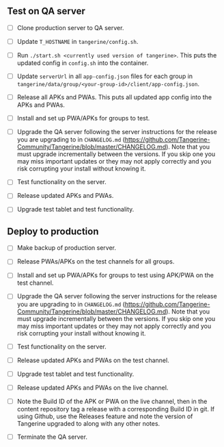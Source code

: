 

## Test on QA server
* [ ] Clone production server to QA server.
* [ ] Update `T_HOSTNAME` in `tangerine/config.sh`.
* [ ] Run `./start.sh <currently used version of tangerine>`. This puts the updated config in `config.sh` into the container.
* [ ] Update `serverUrl` in all `app-config.json` files for each group in `tangerine/data/group/<your-group-id>/client/app-config.json`. 
* [ ] Release all APKs and PWAs. This puts all updated app config into the APKs and PWAs.
* [ ] Install and set up PWA/APKs for groups to test.
* [ ] Upgrade the QA server following the server instructions for the release you are upgrading to in `CHANGELOG.md` (https://github.com/Tangerine-Community/Tangerine/blob/master/CHANGELOG.md). Note that you must upgrade incrementally between the versions. If you skip one you may miss important updates or they may not apply correctly and you risk corrupting your install without knowing it.
* [ ] Test functionality on the server.
* [ ] Release updated APKs and PWAs.
* [ ] Upgrade test tablet and test functionality.


## Deploy to production
* [ ] Make backup of production server.
* [ ] Release PWAs/APKs on the test channels for all groups.
* [ ] Install and set up PWA/APKs for groups to test using APK/PWA on the test channel.
* [ ] Upgrade the QA server following the server instructions for the release you are upgrading to in `CHANGELOG.md` (https://github.com/Tangerine-Community/Tangerine/blob/master/CHANGELOG.md). Note that you must upgrade incrementally between the versions. If you skip one you may miss important updates or they may not apply correctly and you risk corrupting your install without knowing it.
* [ ] Test functionality on the server.
* [ ] Release updated APKs and PWAs on the test channel.
* [ ] Upgrade test tablet and test functionality.
* [ ] Release updated APKs and PWAs on the live channel.
* [ ] Note the Build ID of the APK or PWA on the live channel, then in the content repository tag a release with a corresponding Build ID in git. If using Github, use the Releases feature and note the version of Tangerine upgraded to along with any other notes.
* [ ] Terminate the QA server.





